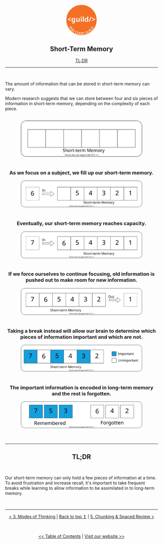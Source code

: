 <p align="center" id="top">
<img src="./images/pdx_code_guild_logo.svg" width=100/>

</p>
<div align="center">
    
## Short-Term Memory</span><br>
<a href="#tldr">TL;DR</a>
</div>

---

<br>


The amount of information that can be stored in short-term memory can vary.

Modern research suggests that we can store between four and six pieces of information in short-term memory, depending on the complexity of each piece.

<br>

<div align="center">
    <img src="./images/short_term_memory/STM_1.drawio.svg" width=400/>
</div>

<br>
<div align="center">

### As we focus on a subject, we fill up our short-term memory.</p>
<img src="./images/short_term_memory/STM_2.drawio.svg" width=400/>
</div>

<br>

<div align="center">

### Eventually, our short-term memory reaches capacity.</p>
<img src="./images/short_term_memory/STM_3.drawio.svg" width=400/>
</div>
<br>

<div align="center">

### If we force ourselves to continue focusing, old information is pushed out to make room for new information.</p>
<img src="./images/short_term_memory/STM_4.drawio.svg" width=400/>
</div>

<br>

<div align="center">

### Taking a break instead will allow our brain to determine which pieces of information important and which are not.
<img src="./images/short_term_memory/STM_5.drawio.svg" width=400/>
</div>
<br>

<div align="center">

### The important information is encoded in long-term memory and the rest is forgotten.

<img src="./images/short_term_memory/STM_6.drawio.svg" width=400/>
</div>


<br>


<br>

---

<div align="center">
<h2 id="tldr">TL;DR</h2>
</div>

<br>


Our short-term memory can only hold a few pieces of information at a time. To avoid frustration and increase recall, it's important to take frequent breaks while learning to allow information to be assimilated in to long-term memory.

<br>

---

<div align="center">
    <a href="./3_modes_of_thinking.md"> < 3. Modes of Thinking </a> | 
    <a href="#top">Back to top &mapstoup;</a> |
    <a href="./5_chunking_and_spaced_review.md">5. Chunking & Spaced Review ></a>
</div>


<br>
<br>

<div align="center">

[<< Table of Contents](/README.md) | [Visit our website >>](http://www.pdxcodeguild.com)
</div>